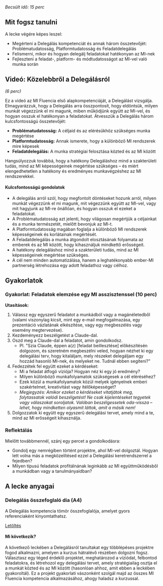 *Becsült idő: 15 perc*

## Mit fogsz tanulni

A lecke végére képes leszel:

*   Megérteni a Delegálás kompetenciát és annak három összetevőjét: Problématudatosság, Platformtudatosság és Feladatdelegálás
*   Felismerni, mikor és hogyan delegálj feladatokat hatékonyan az MI-nek
*   Fejleszteni a feladat-, platform- és módtudatosságot az MI-vel való munka során

## Videó: Közelebbről a Delegálásról

*(6 perc)*

Ez a videó az MI Fluencia első alapkompetenciáját, a Delegálást vizsgálja. Elmagyarázzuk, hogy a Delegálás arra összpontosít, hogy eldöntsük, milyen munkát végezzünk el mi magunk, miben működjünk együtt az MI-vel, és hogyan osszuk el hatékonyan a feladatokat. Átvesszük a Delegálás három kulcsfontosságú összetevőjét:

*   **Problématudatosság:** A céljaid és az elérésükhöz szükséges munka megértése
*   **Platformtudatosság:** Annak ismerete, hogy a különböző MI rendszerek mire képesek
*   **Feladatdelegálás:** A munka stratégiai felosztása közted és az MI között

Hangsúlyozzuk továbbá, hogy a hatékony Delegáláshoz mind a szakterületi tudás, mind az MI képességeinek megértése szükséges – és miért elengedhetetlen a hatékony és eredményes munkavégzéshez az MI rendszerekkel.

#### Kulcsfontosságú gondolatok

*   A delegálás arról szól, hogy megfontolt döntéseket hozunk arról, milyen munkát végezzünk el mi magunk, mit végezzünk együtt az MI-vel, vagy mit hagyjunk az MI-re önállóan, és hogyan osszuk el ezeket a feladatokat.
*   A Problématudatosság azt jelenti, hogy világosan megértjük a céljainkat és a munka természetét, mielőtt bevonjuk az MI-t.
*   A Platformtudatosság magában foglalja a különböző MI rendszerek képességeinek és korlátainak megértését.
*   A Feladatdelegálás a munka átgondolt elosztásának folyamata az emberek és az MI között, hogy kihasználjuk mindkettő erősségeit.
*   A hatékony delegáláshoz mind a szakterületi tudás, mind az MI képességeinek megértése szükséges.
*   A cél nem minden automatizálása, hanem a leghatékonyabb ember-MI partnerség létrehozása egy adott feladathoz vagy célhoz.

## Gyakorlatok

### Gyakorlat: Feladatok elemzése egy MI asszisztenssel (10 perc)

**Utasítások:**

1.  Válassz egy egyszerű feladatot a munkádból vagy a magánéletedből (valami viszonylag kicsit, mint egy e-mail megfogalmazása, egy prezentáció vázlatának elkészítése, vagy egy megbeszélés vagy esemény megtervezése).
2.  Kezdeményezz beszélgetést a Claude-dal.
3.  Oszd meg a Claude-dal a feladatot, amin gondolkodsz.
    *   Pl. "Szia Claude, éppen a(z) [feladat beillesztése] előkészítésén dolgozom, és szeretném megbeszélni veled, hogyan nézhet ki egy delegálási terv, hogy kitaláljam, mely részeket delegáljam egy hozzád hasonló MI-nek, és melyeket ne. Tudnál ebben segíteni?"
4.  Fedezzétek fel együtt ezeket a kérdéseket:
    *   Mi a feladat átfogó víziója? Hogyan néz ki egy jó eredmény?
    *   Milyen különböző munkafolyamatok szükségesek a cél eléréséhez?
    *   Ezek közül a munkafolyamatok közül melyek igényelnek emberi szakértelmet, kreativitást vagy ítélőképességet?
    *   *Megjegyzés: Amikor ezeket a kérdéseket vitatjátok meg, folytassatok valódi beszélgetést! Ne csak kijelentéseket tegyetek vagy válaszokat soroljatok. Valóban beszélgessetek oda-vissza – lehet, hogy mindketten olyasmit láttok, amit a másik nem!*
5.  Dolgozzatok ki együtt egy egyszerű delegálási tervet, amely mind a te, mind az MI erősségeit kihasználja.

### Reflektálás

Mielőtt továbbmennél, szánj egy percet a gondolkodásra:

*   Gondolj egy nemrégiben történt projektre, ahol MI-vel dolgoztál. Hogyan lett volna más a megközelítésed ezzel a Delegálási keretrendszerrel a fejedben?
*   Milyen típusú feladatok profitálnának leginkább az MI együttműködésből a munkádban vagy a tanulmányaidban?

## A lecke anyagai

### Delegálás összefoglaló dia (A4)

A Delegálás kompetencia tömör összefoglalója, amelyet gyors referenciaként kinyomtathatsz.

[Letöltés](pamphlets/4d-delegacio.pdf)

#### **Mi következik?**

A következő leckében a Delegálásról tanultakat egy többlépéses projektre fogod alkalmazni, amelyen a kurzus hátralévő részében dolgozni fogsz. Választasz egy téged érdeklő projektet, meghatározod a víziódat, felbontod feladatokra, és létrehozol egy delegálási tervet, amely stratégiailag osztja el a munkát közted és az MI között (hasonlóan ahhoz, amit ebben a leckében gyakoroltál). Ez a projekt gyakorlati vászonként szolgál majd az összes MI Fluencia kompetencia alkalmazásához, ahogy haladsz a kurzussal.




